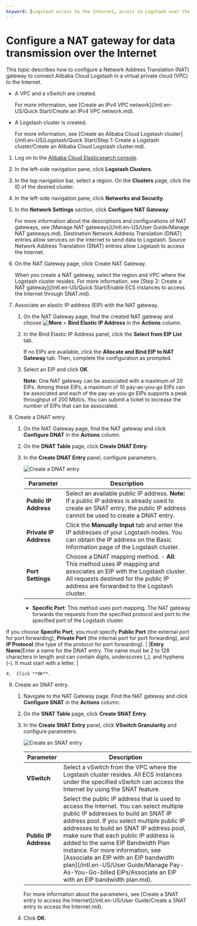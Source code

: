 ```yaml
---
keyword: [Logstash access to the Internet, access to Logstash over the Internet]
---
```


# Configure a NAT gateway for data transmission over the Internet

This topic describes how to configure a Network Address Translation \(NAT\) gateway to connect Alibaba Cloud Logstash in a virtual private cloud \(VPC\) to the Internet.

-   A VPC and a vSwitch are created.

    For more information, see [Create an IPv4 VPC network](/intl.en-US/Quick Start/Create an IPv4 VPC network.md).

-   A Logstash cluster is created.

    For more information, see [Create an Alibaba Cloud Logstash cluster](/intl.en-US/Logstash/Quick Start/Step 1: Create a Logstash cluster/Create an Alibaba Cloud Logstash cluster.md).


1.  Log on to the [Alibaba Cloud Elasticsearch console](https://elasticsearch.console.aliyun.com/#/home).

2.  In the left-side navigation pane, click **Logstash Clusters**.

3.  In the top navigation bar, select a region. On the **Clusters** page, click the ID of the desired cluster.

4.  In the left-side navigation pane, click **Networks and Security**.

5.  In the **Network Settings** section, click **Configure NAT Gateway**.

    For more information about the descriptions and configurations of NAT gateways, see [Manage NAT gateways](/intl.en-US/User Guide/Manage NAT gateways.md). Destination Network Address Translation \(DNAT\) entries allow services on the Internet to send data to Logstash. Source Network Address Translation \(SNAT\) entries allow Logstash to access the Internet.

6.  On the NAT Gateway page, click Create NAT Gateway.

    When you create a NAT gateway, select the region and VPC where the Logstash cluster resides. For more information, see [Step 2: Create a NAT gateway](/intl.en-US/Quick Start/Enable ECS instances to access the Internet through SNAT.md).

7.  Associate an elastic IP address \(EIP\) with the NAT gateway.

    1.  On the NAT Gateway page, find the created NAT gateway and choose **![More](https://static-aliyun-doc.oss-accelerate.aliyuncs.com/assets/img/en-US/8592986061/p98649.png)** \> **Bind Elastic IP Address** in the **Actions** column.

    2.  In the Bind Elastic IP Address panel, click the **Select from EIP List** tab.

        If no EIPs are available, click the **Allocate and Bind EIP to NAT Gateway** tab. Then, complete the configuration as prompted.

    3.  Select an EIP and click **OK**.

        **Note:** One NAT gateway can be associated with a maximum of 20 EIPs. Among these EIPs, a maximum of 10 pay-as-you-go EIPs can be associated and each of the pay-as-you-go EIPs supports a peak throughput of 200 Mbit/s. You can submit a ticket to increase the number of EIPs that can be associated.

8.  Create a DNAT entry.

    1.  On the NAT Gateway page, find the NAT gateway and click **Configure DNAT** in the **Actions** column.

    2.  On the **DNAT Table** page, click **Create DNAT Entry**.

    3.  In the **Create DNAT Entry** panel, configure parameters.

        ![Create a DNAT entry](https://static-aliyun-doc.oss-accelerate.aliyuncs.com/assets/img/en-US/8592986061/p67462.png)

        |Parameter|Description|
        |---------|-----------|
        |**Public IP Address**|Select an available public IP address. **Note:** If a public IP address is already used to create an SNAT entry, the public IP address cannot be used to create a DNAT entry. |
        |**Private IP Address**|Click the **Manually Input** tab and enter the IP addresses of your Logstash nodes. You can obtain the IP address on the Basic Information page of the Logstash cluster.|
        |**Port Settings**|Choose a DNAT mapping method.         -   **All**: This method uses IP mapping and associates an EIP with the Logstash cluster. All requests destined for the public IP address are forwarded to the Logstash cluster.
        -   **Specific Port**: This method uses port mapping. The NAT gateway forwards the requests from the specified protocol and port to the specified port of the Logstash cluster.

If you choose **Specific Port**, you must specify **Public Port** \(the external port for port forwarding\), **Private Port** \(the internal port for port forwarding\), and **IP Protocol** \(the type of the protocol for port forwarding\). |
        |**Entry Name**|Enter a name for the DNAT entry. The name must be 2 to 128 characters in length and can contain digits, underscores \(\_\), and hyphens \(-\). It must start with a letter. |

    4.  Click **OK**.

9.  Create an SNAT entry.

    1.  Navigate to the NAT Gateway page. Find the NAT gateway and click **Configure SNAT** in the **Actions** column.

    2.  On the **SNAT Table** page, click **Create SNAT Entry**.

    3.  In the **Create SNAT Entry** panel, click **VSwitch Granularity** and configure parameters.

        ![Create an SNAT entry](https://static-aliyun-doc.oss-accelerate.aliyuncs.com/assets/img/en-US/8592986061/p67464.png)

        |Parameter|Description|
        |---------|-----------|
        |**VSwitch**|Select a vSwitch from the VPC where the Logstash cluster resides. All ECS instances under the specified vSwitch can access the Internet by using the SNAT feature.|
        |**Public IP Address**|Select the public IP address that is used to access the Internet. You can select multiple public IP addresses to build an SNAT IP address pool. If you select multiple public IP addresses to build an SNAT IP address pool, make sure that each public IP address is added to the same EIP Bandwidth Plan instance. For more information, see [Associate an EIP with an EIP bandwidth plan](/intl.en-US/User Guide/Manage Pay-As-You-Go-billed EIPs/Associate an EIP with an EIP bandwidth plan.md). |

        For more information about the parameters, see [Create a SNAT entry to access the Internet](/intl.en-US/User Guide/Create a SNAT entry to access the Internet.md).

    4.  Click **OK**.


